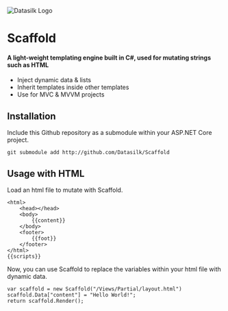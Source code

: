 ![Datasilk Logo](http://www.markentingh.com/projects/datasilk/logo.png)

# Scaffold
#### A light-weight templating engine built in C#, used for mutating strings such as HTML

* Inject dynamic data & lists
* Inherit templates inside other templates
* Use for MVC & MVVM projects

## Installation
Include this Github repository as a submodule within your ASP.NET Core project.

```
git submodule add http://github.com/Datasilk/Scaffold
```

## Usage with HTML
Load an html file to mutate with Scaffold.

```
<html>
    <head></head>
    <body>
        {{content}}
    </body>
    <footer>
        {{foot}}
    </footer>
</html>
{{scripts}}
```

Now, you can use Scaffold to replace the variables within your html file with dynamic data.

```
var scaffold = new Scaffold("/Views/Partial/layout.html")
scaffold.Data["content"] = "Hello World!";
return scaffold.Render();
```

